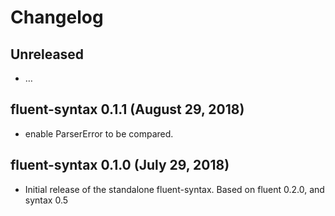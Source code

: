 # Changelog

## Unreleased

  - …

## fluent-syntax 0.1.1 (August 29, 2018)

  - enable ParserError to be compared.

## fluent-syntax 0.1.0 (July 29, 2018)

  - Initial release of the standalone fluent-syntax.
    Based on fluent 0.2.0, and syntax 0.5
